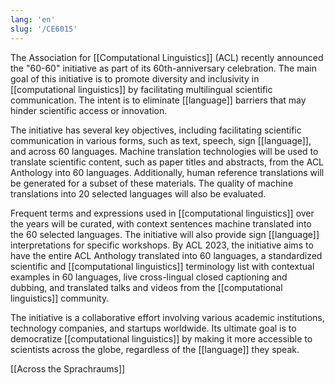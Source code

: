 ```yaml
---
lang: 'en'
slug: '/CE6015'
---
```


The Association for [[Computational Linguistics]] (ACL) recently announced the "60-60" initiative as part of its 60th-anniversary celebration. The main goal of this initiative is to promote diversity and inclusivity in [[computational linguistics]] by facilitating multilingual scientific communication. The intent is to eliminate [[language]] barriers that may hinder scientific access or innovation.

The initiative has several key objectives, including facilitating scientific communication in various forms, such as text, speech, sign [[language]], and across 60 languages. Machine translation technologies will be used to translate scientific content, such as paper titles and abstracts, from the ACL Anthology into 60 languages. Additionally, human reference translations will be generated for a subset of these materials. The quality of machine translations into 20 selected languages will also be evaluated.

Frequent terms and expressions used in [[computational linguistics]] over the years will be curated, with context sentences machine translated into the 60 selected languages. The initiative will also provide sign [[language]] interpretations for specific workshops. By ACL 2023, the initiative aims to have the entire ACL Anthology translated into 60 languages, a standardized scientific and [[computational linguistics]] terminology list with contextual examples in 60 languages, live cross-lingual closed captioning and dubbing, and translated talks and videos from the [[computational linguistics]] community.

The initiative is a collaborative effort involving various academic institutions, technology companies, and startups worldwide. Its ultimate goal is to democratize [[computational linguistics]] by making it more accessible to scientists across the globe, regardless of the [[language]] they speak.

[[Across the Sprachraums]]
